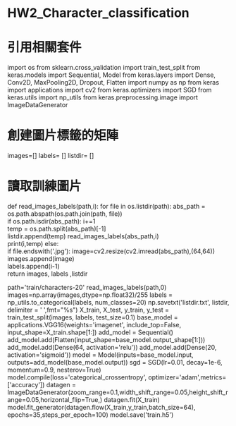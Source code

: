 # HW2_Character_classification
# 引用相關套件
  import os
  from sklearn.cross_validation import train_test_split
  from keras.models import Sequential, Model
  from keras.layers import Dense, Conv2D, MaxPooling2D, Dropout, Flatten
  import numpy as np
  from keras import applications
  import cv2
  from keras.optimizers import SGD
  from keras.utils import np_utils
  from keras.preprocessing.image import ImageDataGenerator
# 創建圖片標籤的矩陣
images=[]
labels= []
listdir= []
# 讀取訓練圖片
def read_images_labels(path,i):
    for file in os.listdir(path):
        abs_path = os.path.abspath(os.path.join(path, file))   
        if os.path.isdir(abs_path):
            i+=1                                              
            temp = os.path.split(abs_path)[-1]                 
            listdir.append(temp)
            read_images_labels(abs_path,i)    
            print(i,temp)
        else:  
            if file.endswith('.jpg'):
                image=cv2.resize(cv2.imread(abs_path),(64,64)) 
                images.append(image)                           
                labels.append(i-1)                             
    return images, labels ,listdir

path='train/characters-20'
read_images_labels(path,0)
images=np.array(images,dtype=np.float32)/255
labels = np_utils.to_categorical(labels, num_classes=20)
np.savetxt('listdir.txt', listdir, delimiter = ' ',fmt="%s")
X_train, X_test, y_train, y_test = train_test_split(images, labels, test_size=0.1)
base_model = applications.VGG16(weights='imagenet', include_top=False, input_shape=X_train.shape[1:])
add_model = Sequential()
add_model.add(Flatten(input_shape=base_model.output_shape[1:]))
add_model.add(Dense(64, activation='relu'))
add_model.add(Dense(20, activation='sigmoid'))
model = Model(inputs=base_model.input, outputs=add_model(base_model.output))
sgd = SGD(lr=0.01, decay=1e-6, momentum=0.9, nesterov=True)
model.compile(loss='categorical_crossentropy', optimizer='adam',metrics=['accuracy'])
datagen = ImageDataGenerator(zoom_range=0.1,width_shift_range=0.05,height_shift_range=0.05,horizontal_flip=True,)
datagen.fit(X_train)
model.fit_generator(datagen.flow(X_train,y_train,batch_size=64), epochs=35,steps_per_epoch=100)
model.save('train.h5')
